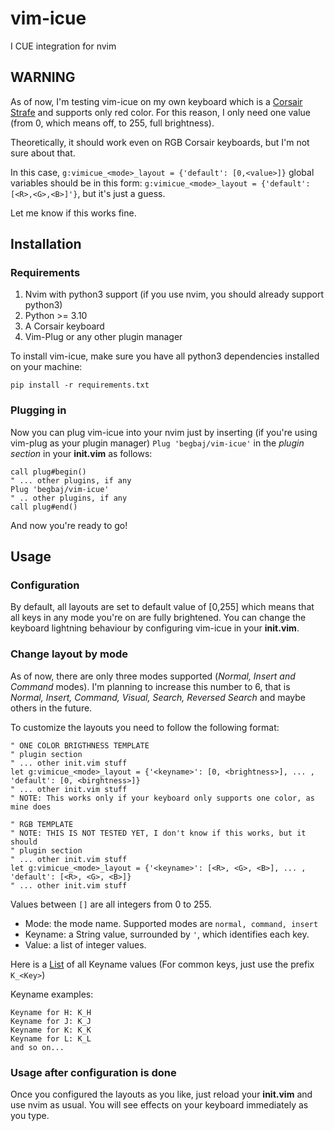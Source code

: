 # vim-icue
I CUE integration for nvim
## WARNING
As of now, I'm testing vim-icue on my own keyboard which is a [Corsair Strafe](https://www.corsair.com/eu/en/Categories/Products/Gaming-Keyboards/Standard-Gaming-Keyboards/STRAFE-Mechanical-Gaming-Keyboard-%E2%80%94-CHERRY%C2%AE-MX-Silent/p/CH-9104023-NA) and supports only red color.
For this reason, I only need one value (from 0, which means off, to 255, full brightness). 

Theoretically, it should work even on RGB Corsair keyboards, but I'm not sure about that.

In this case, `g:vimicue_<mode>_layout = {'default': [0,<value>]}` global variables should be in this form:
`g:vimicue_<mode>_layout = {'default': [<R>,<G>,<B>]'}`, but it's just a guess.

Let me know if this works fine.

## Installation
### Requirements
1. Nvim with python3 support (if you use nvim, you should already support python3)
2. Python >= 3.10 
3. A Corsair keyboard
4. Vim-Plug or any other plugin manager

To install vim-icue, make sure you have all python3 dependencies installed on your machine:

`pip install -r requirements.txt`

### Plugging in
Now you can plug vim-icue into your nvim just by inserting (if you're using vim-plug as your plugin manager) `Plug 'begbaj/vim-icue'` in the  *plugin section* in your **init.vim** as follows:

```
call plug#begin()
" ... other plugins, if any
Plug 'begbaj/vim-icue'
" .. other plugins, if any
call plug#end()
```

And now you're ready to go!

## Usage
### Configuration
By default, all layouts are set to default value of [0,255] which means that all keys in any mode you're on are fully
brightened. You can change the keyboard lightning behaviour by configuring vim-icue in your **init.vim**.
### Change layout by mode
As of now, there are only three modes supported (*Normal, Insert and Command* modes). I'm planning to increase this number to 6,
that is *Normal, Insert, Command, Visual, Search, Reversed Search* and maybe others in the future.

To customize the layouts you need to follow the following format:
```
" ONE COLOR BRIGTHNESS TEMPLATE
" plugin section
" ... other init.vim stuff
let g:vimicue_<mode>_layout = {'<keyname>': [0, <brightness>], ... , 'default': [0, <birghtness>]}
" ... other init.vim stuff
" NOTE: This works only if your keyboard only supports one color, as mine does
```

```
" RGB TEMPLATE
" NOTE: THIS IS NOT TESTED YET, I don't know if this works, but it should
" plugin section
" ... other init.vim stuff
let g:vimicue_<mode>_layout = {'<keyname>': [<R>, <G>, <B>], ... , 'default': [<R>, <G>, <B>]}
" ... other init.vim stuff
```
Values between `[]` are all integers from 0 to 255.

* Mode: the mode name. Supported modes are `normal, command, insert`
* Keyname: a String value, surrounded by `'`, which identifies each key. 
* Value: a list of integer values.

Here is a [List](Keys.md) of all Keyname values  (For common keys, just use the prefix `K_<Key>`)

Keyname examples:
```
Keyname for H: K_H
Keyname for J: K_J
Keyname for K: K_K
Keyname for L: K_L
and so on...
```
### Usage after configuration is done
Once you configured  the layouts as you like, just reload your **init.vim** and use nvim as usual. You will see effects
on your keyboard immediately as you type.
